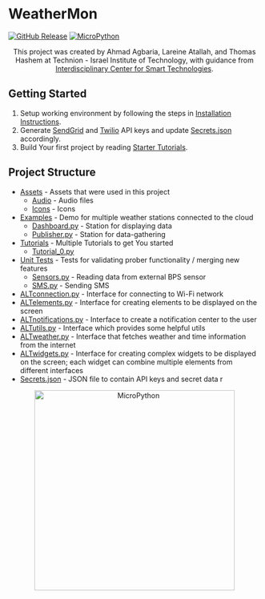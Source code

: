 # WeatherMon

[![GitHub Release](https://img.shields.io/github/release/WeatherMon23/WeatherMon)](https://github.com/WeatherMon23/WeatherMon/releases/Latest)
[![MicroPython](https://img.shields.io/badge/MicroPython-7.11-brightgreen)](https://docs.lvgl.io/7.11/)
<div id="top" align="center">

This project was created by Ahmad Agbaria, Lareine Atallah, and Thomas Hashem at Technion - Israel Institute of
Technology, with guidance from [Interdisciplinary Center for Smart Technologies](https://icst.cs.technion.ac.il/).

</div>

## Getting Started

1. Setup working environment by following the steps
   in [Installation Instructions](https://docs.google.com/document/d/1nUOnHGdZ3OWzpR0EWO7GWwUKkHQWSkAC/).
2. Generate [SendGrid](https://docs.sendgrid.com/for-developers/sending-email/api-getting-started)
   and [Twilio](https://www.twilio.com/docs/usage/tutorials/how-to-use-your-free-trial-account) API keys and
   update [Secrets.json](Secrets.json) accordingly.
3. Build Your first project by
   reading [Starter Tutorials](https://docs.google.com/document/d/1rzM6ghP-TxwVlcws6WDDN8_cuASt5gPu/).

## Project Structure

- [Assets](Assets) - Assets that were used in this project
    - [Audio](Assets%2FAudio) - Audio files
    - [Icons](Assets%2FIcons) - Icons
- [Examples](Examples) - Demo for multiple weather stations connected to the cloud
    - [Dashboard.py](Examples%2FDashboard.py) - Station for displaying data
    - [Publisher.py](Examples%2FPublisher.py) - Station for data-gathering
- [Tutorials](Tutorials) - Multiple Tutorials to get You started
    - [Tutorial_0.py](Tutorials%2FTutorial_0.py)
- [Unit Tests](Unit%20Tests) - Tests for validating prober functionality / merging new features
    - [Sensors.py](Unit%20Tests%2FSensors.py) - Reading data from external BPS sensor
    - [SMS.py](Unit%20Tests%2FSMS.py) - Sending SMS
- [ALTconnection.py](ALTconnection.py) - Interface for connecting to Wi-Fi network
- [ALTelements.py](ALTelements.py) - Interface for creating elements to be displayed on the screen
- [ALTnotifications.py](ALTnotifications.py) - Interface to create a notification center to the user
- [ALTutils.py](ALTutils.py) - Interface which provides some helpful utils
- [ALTweather.py](ALTweather.py) - Interface that fetches weather and time information from the internet
- [ALTwidgets.py](ALTwidgets.py) - Interface for creating complex widgets to be displayed on the screen; each widget can
  combine multiple elements from different interfaces
- [Secrets.json](Secrets.json) - JSON file to contain API keys and secret data
r
<p align="center">

<img src="https://upload.wikimedia.org/wikipedia/commons/4/4e/Micropython-logo.svg" alt="MicroPython" width=400/>

</p>
